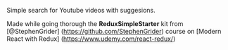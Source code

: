 Simple search for Youtube videos with suggesions.

Made while going thorough the **ReduxSimpleStarter** kit from [@StephenGrider] (https://github.com/StephenGrider) course on [Modern React with Redux] (https://www.udemy.com/react-redux/)